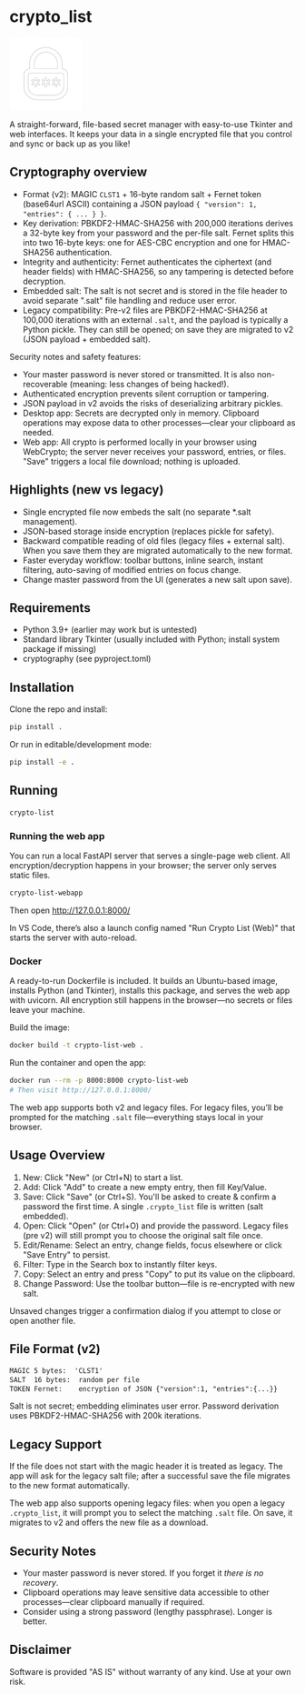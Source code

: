 # crypto_list

<img src="https://github.com/pboechat/crypto_list/blob/master/crypto_list/images/logo.png" alt="crypto_list" height="128px"></img>

A straight-forward, file-based secret manager with easy-to-use Tkinter and web interfaces. It keeps your data in a single encrypted file that you control and sync or back up as you like!

## Cryptography overview

- Format (v2): MAGIC `CLST1` + 16-byte random salt + Fernet token (base64url ASCII) containing a JSON payload `{ "version": 1, "entries": { ... } }`.
- Key derivation: PBKDF2-HMAC-SHA256 with 200,000 iterations derives a 32-byte key from your password and the per-file salt. Fernet splits this into two 16-byte keys: one for AES-CBC encryption and one for HMAC-SHA256 authentication.
- Integrity and authenticity: Fernet authenticates the ciphertext (and header fields) with HMAC-SHA256, so any tampering is detected before decryption.
- Embedded salt: The salt is not secret and is stored in the file header to avoid separate ".salt" file handling and reduce user error.
- Legacy compatibility: Pre-v2 files are PBKDF2-HMAC-SHA256 at 100,000 iterations with an external `.salt`, and the payload is typically a Python pickle. They can still be opened; on save they are migrated to v2 (JSON payload + embedded salt).

Security notes and safety features:
- Your master password is never stored or transmitted. It is also non-recoverable (meaning: less changes of being hacked!).
- Authenticated encryption prevents silent corruption or tampering.
- JSON payload in v2 avoids the risks of deserializing arbitrary pickles.
- Desktop app: Secrets are decrypted only in memory. Clipboard operations may expose data to other processes—clear your clipboard as needed.
- Web app: All crypto is performed locally in your browser using WebCrypto; the server never receives your password, entries, or files. "Save" triggers a local file download; nothing is uploaded.

## Highlights (new vs legacy)

- Single encrypted file now embeds the salt (no separate *.salt management).
- JSON-based storage inside encryption (replaces pickle for safety).
- Backward compatible reading of old files (legacy files + external salt). When you save them they are migrated automatically to the new format.
- Faster everyday workflow: toolbar buttons, inline search, instant filtering, auto-saving of modified entries on focus change.
- Change master password from the UI (generates a new salt upon save).

## Requirements

- Python 3.9+ (earlier may work but is untested)
- Standard library Tkinter (usually included with Python; install system package if missing)
- cryptography (see pyproject.toml)

## Installation

Clone the repo and install:

```bash
pip install .
```

Or run in editable/development mode:

```bash
pip install -e .
```

## Running

```bash
crypto-list
```

### Running the web app

You can run a local FastAPI server that serves a single-page web client. All encryption/decryption happens in your browser; the server only serves static files.

```bash
crypto-list-webapp
```

Then open http://127.0.0.1:8000/

In VS Code, there’s also a launch config named "Run Crypto List (Web)" that starts the server with auto-reload.

### Docker

A ready-to-run Dockerfile is included. It builds an Ubuntu-based image, installs Python (and Tkinter), installs this package, and serves the web app with uvicorn. All encryption still happens in the browser—no secrets or files leave your machine.

Build the image:

```bash
docker build -t crypto-list-web .
```

Run the container and open the app:

```bash
docker run --rm -p 8000:8000 crypto-list-web
# Then visit http://127.0.0.1:8000/
```

The web app supports both v2 and legacy files. For legacy files, you’ll be prompted for the matching `.salt` file—everything stays local in your browser.

## Usage Overview

1. New: Click "New" (or Ctrl+N) to start a list.
2. Add: Click "Add" to create a new empty entry, then fill Key/Value.
3. Save: Click "Save" (or Ctrl+S). You'll be asked to create & confirm a password the first time. A single `.crypto_list` file is written (salt embedded).
4. Open: Click "Open" (or Ctrl+O) and provide the password. Legacy files (pre v2) will still prompt you to choose the original salt file once.
5. Edit/Rename: Select an entry, change fields, focus elsewhere or click "Save Entry" to persist.
6. Filter: Type in the Search box to instantly filter keys.
7. Copy: Select an entry and press "Copy" to put its value on the clipboard.
8. Change Password: Use the toolbar button—file is re-encrypted with new salt.

Unsaved changes trigger a confirmation dialog if you attempt to close or open another file.

## File Format (v2)

```
MAGIC 5 bytes:  'CLST1'
SALT  16 bytes:  random per file
TOKEN Fernet:    encryption of JSON {"version":1, "entries":{...}}
```

Salt is not secret; embedding eliminates user error. Password derivation uses PBKDF2-HMAC-SHA256 with 200k iterations.

## Legacy Support

If the file does not start with the magic header it is treated as legacy. The app will ask for the legacy salt file; after a successful save the file migrates to the new format automatically.

The web app also supports opening legacy files: when you open a legacy `.crypto_list`, it will prompt you to select the matching `.salt` file. On save, it migrates to v2 and offers the new file as a download.

## Security Notes

- Your master password is never stored. If you forget it *there is no recovery*.
- Clipboard operations may leave sensitive data accessible to other processes—clear clipboard manually if required.
- Consider using a strong password (lengthy passphrase). Longer is better.

## Disclaimer

Software is provided "AS IS" without warranty of any kind. Use at your own risk.

